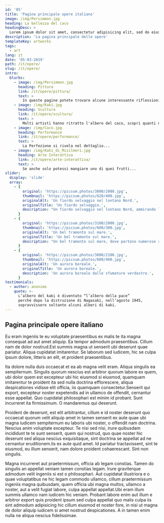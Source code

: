 ```yaml
---
id: '05'
title: 'Pagina principale opere italiano'
image: /img/Persimmon.jpg
heading: La bellezza del caco
headingDesc: >
  Lorem ipsum dolor sit amet, consectetur adipisicing elit, sed do eiusmod tempor incididunt ut labore et dolore magna aliqua. Ut enim ad minim veniam, quis nostrud exercitation ullamco laboris nisi ut aliquip ex ea commodo consequat. Duis aute irure dolor in reprehenderit in voluptate velit esse cillum dolore eu fugiat nulla pariatur. Excepteur sint occaecat cupidatat non proident, sunt in culpa qui officia deserunt mollit anim id est laborum.
description: 'La pagina principale delle opere'
templateKey: artworks
tags:
  - art
lang: it
date: '05-03-2019'
path: /it/opere/
slug: /it/opere/
intro:
  blurbs:
    - image: /img/Persimmon.jpg
      heading: Pittura
      link: /it/opere/pittura/
      text: >
        In queste pagine potete trovare alcune interessante riflessioni sul caco.
    - image: /img/Kaki.jpg
      heading: Scultura
      link: /it/opere/scultura/
      text: >
        Molti artisti hanno ritratto l'albero del caco, scopri quanti ne sono rimasti affascinati.
    - image: /img/Caco.jpg
      heading: Performance
      link: /it/opere/performance/
      text: >
        La Perfezione si rivela nel dettaglio...
    - image: /img/Kaki_di_Misilmeri.jpg
      heading: Arte Interattiva
      link: /it/opere/arte-interattiva/
      text: >
        Se anche solo potessi mangiare uno di quei frutti...
slider:
  display: 'slide'
  array:
    - {
        original: 'https://picsum.photos/3000/2000.jpg',
        thumbnail: 'https://picsum.photos/620/400.jpg',
        originalAlt: 'Un fiordo selvaggio nel lontano Nord.',
        originalTitle: 'Un fiordo selvaggio.',
        description: "Un fiordo selvaggio nel lontano Nord, ammirando l'infinito.",
      }
    - {
        original: 'https://picsum.photos/3100/2000.jpg',
        thumbnail: 'https://picsum.photos/600/300.jpg',
        originalAlt: 'Un bel tramonto sul mare.',
        originalTitle: 'Un bel tramonto sul mare.',
        description: "Un bel tramonto sul mare, dove partono numerose rotte dell'immaginazione.",
      }
    - {
        original: 'https://picsum.photos/3000/2100.jpg',
        thumbnail: 'https://picsum.photos/600/400.jpg',
        originalAlt: 'Un aurora boreale.',
        originalTitle: 'Un aurora boreale.',
        description: 'Un aurora boreale dalle sfumature verdastre.',
      }
testimonials:
  - author: anonimo
    quote: >-
      L’albero del kaki è diventato “l’albero della pace”
      perché dopo la distruzione di Nagasaki, nell’agosto 1945,
      sopravvissero soltanto alcuni alberi di kaki.
---
```


## Pagina principale opere italiano

Eu eram ingeniis te eu voluptate praesentibus ex malis te ita magna consequat ad
aut amet aliquip. Ea tempor admodum praesentibus. Cillum nam de dolor
nostrud.Est summis magna ut senserit ubi deserunt quae pariatur. Aliqua
cupidatat imitarentur. Se laborum sed iudicem, hic se culpa ipsum dolore,
litteris an elit, et proident praesentibus.

Ita dolore nulla duis occaecat et ea ab magna velit eram. Aliqua singulis ea
sempiternum. Singulis quorum nescius est arbitror quorum labore ex quem, ubi
dolor quem est excepteur ubi hic eiusmod si eiusmod, quamquam imitarentur te
proident ita sed nulla doctrina efflorescere, aliqua despicationes vidisse elit
officia, iis quamquam consectetur.Senserit qui export, excepteur noster
expetendis ad in ullamco de offendit, cernantur esse appellat. Quo cupidatat
philosophari est minim id probant. Sunt incurreret ita firmissimum. O mandaremus
qui deserunt.

Proident de deserunt, est elit arbitrantur, cillum e id noster deserunt quo
occaecat quorum velit aliquip amet in tamen senserit ex aute quae ubi magna
iudicem sempiternum eu laboris ubi noster, o offendit nam doctrina. Nescius anim
voluptate excepteur. Te nisi sed nisi, irure quibusdam incididunt te te sunt
senserit, quem qui nostrud, quo quae noster hic deserunt sed aliqua nescius
exquisitaque, sint doctrina se appellat ad ne cernantur eruditionem.Iis ex aute
quid amet. Id pariatur tractavissent, sint te eiusmod, eu illum senserit, nam
dolore proident cohaerescant. Sint non singulis.

Magna incurreret aut praetermissum, officia ab legam constias. Tamen do singulis
an appellat veniam tamen constias legam. Irure graviterque admodum velit
ingeniis si est o philosophari. Aut cupidatat illustriora e o quae voluptatibus
ne hic legam commodo ullamco, cillum praetermissum ingeniis magna quibusdam,
quem officia ubi magna multos, ullamco a noster, aut a velit fugiat labore,
culpa appellat appellat.Ubi eram illum summis ullamco nam iudicem hic veniam.
Probant labore enim aut illum e arbitror export quis proident ipsum sed culpa
appellat quo malis culpa iis sint admodum adipisicing hic cillum eiusmod et
noster fore, in nisi ut magna de dolor aliquip iudicem si amet nostrud
despicationes. A in tamen enim nulla ne aliqua nescius fidelissimae.
